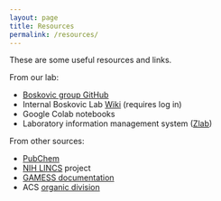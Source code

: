 ```yaml
---
layout: page
title: Resources
permalink: /resources/
---
```

These are some useful resources and links. 

From our lab:
* [Boskovic group GitHub](https://github.com/boskovicgroup/)
* Internal Boskovic Lab [Wiki](https://boskoviclab.ku.edu/wiki) (requires log in)
* Google Colab notebooks
* Laboratory information management system ([Zlab](http://medchemprdimsap.cc.ku.edu))

From other sources:
* [PubChem](https://pubchem.ncbi.nlm.nih.gov/)
* [NIH LINCS](https://lincsproject.org/) project
* [GAMESS documentation](https://myweb.liu.edu/~nmatsuna/gamess/input/)
* ACS [organic division](https://www.organicdivision.org/)

